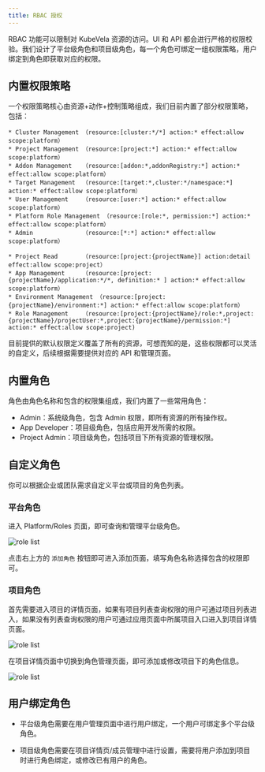 ```yaml
---
title: RBAC 授权
---
```


RBAC 功能可以限制对 KubeVela 资源的访问。UI 和 API 都会进行严格的权限校验。我们设计了平台级角色和项目级角色，每一个角色可绑定一组权限策略，用户绑定到角色即获取对应的权限。

## 内置权限策略

一个权限策略核心由资源+动作+控制策略组成，我们目前内置了部分权限策略，包括：

```
* Cluster Management （resource:[cluster:*/*] action:* effect:allow scope:platform）
* Project Management （resource:[project:*] action:* effect:allow scope:platform）
* Addon Management   （resource:[addon:*,addonRegistry:*] action:* effect:allow scope:platform）
* Target Management  （resource:[target:*,cluster:*/namespace:*] action:* effect:allow scope:platform）
* User Management    （resource:[user:*] action:* effect:allow scope:platform）
* Platform Role Management （resource:[role:*, permission:*] action:* effect:allow scope:platform）
* Admin              （resource:[*:*] action:* effect:allow scope:platform）

* Project Read       （resource:[project:{projectName}] action:detail effect:allow scope:project）
* App Management     （resource:[project:{projectName}/application:*/*, definition:* ] action:* effect:allow scope:platform）
* Environment Management （resource:[project:{projectName}/environment:*] action:* effect:allow scope:platform）
* Role Management    （resource:[project:{projectName}/role:*,project:{projectName}/projectUser:*,project:{projectName}/permission:*] action:* effect:allow scope:project)
```

目前提供的默认权限定义覆盖了所有的资源，可想而知的是，这些权限都可以灵活的自定义，后续根据需要提供对应的 API 和管理页面。

## 内置角色

角色由角色名称和包含的权限集组成，我们内置了一些常用角色：

* Admin：系统级角色，包含 Admin 权限，即所有资源的所有操作权。
* App Developer：项目级角色，包括应用开发所需的权限。
* Project Admin：项目级角色，包括项目下所有资源的管理权限。

## 自定义角色

你可以根据企业或团队需求自定义平台或项目的角色列表。

### 平台角色

进入 Platform/Roles 页面，即可查询和管理平台级角色。

![role list](https://static.kubevela.net/images/1.3/role-dashboard.jpg)

点击右上方的 `添加角色` 按钮即可进入添加页面，填写角色名称选择包含的权限即可。

### 项目角色

首先需要进入项目的详情页面，如果有项目列表查询权限的用户可通过项目列表进入，如果没有列表查询权限的用户可通过应用页面中所属项目入口进入到项目详情页面。

![role list](https://static.kubevela.net/images/1.3/project-dashboard.jpg)

在项目详情页面中切换到角色管理页面，即可添加或修改项目下的角色信息。

![role list](https://static.kubevela.net/images/1.3/project-role.jpg)

## 用户绑定角色

* 平台级角色需要在用户管理页面中进行用户绑定，一个用户可绑定多个平台级角色。

* 项目级角色需要在项目详情页/成员管理中进行设置，需要将用户添加到项目时进行角色绑定，或修改已有用户的角色。
